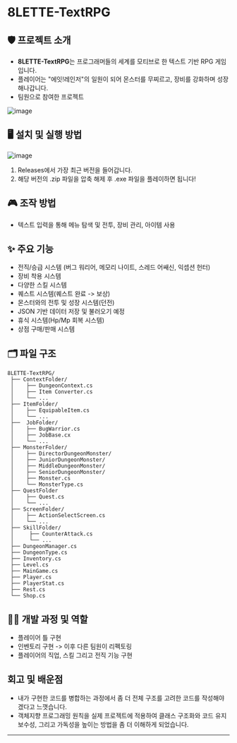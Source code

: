 # 8LETTE-TextRPG

## 🛡️ 프로젝트 소개
- **8LETTE-TextRPG**는 프로그래머들의 세계를 모티브로 한 텍스트 기반 RPG 게임입니다.
- 플레이어는 "에잇!레인저"의 일원이 되어 몬스터를 무찌르고, 장비를 강화하며 성장해나갑니다.
- 팀원으로 참여한 프로젝트


![image](https://github.com/user-attachments/assets/5814e742-44dc-4258-8bf3-97e7e0a5da26)

## 🖥️ 설치 및 실행 방법
![image](https://github.com/user-attachments/assets/a5cc4159-a1ba-4bf3-b05f-4a02f08378f7)
1. Releases에서 가장 최근 버전을 들어갑니다.
2. 해당 버전의 .zip 파일을 압축 해제 후 .exe 파일을 플레이하면 됩니다!

## 🎮 조작 방법
- 텍스트 입력을 통해 메뉴 탐색 및 전투, 장비 관리, 아이템 사용

## ✨ 주요 기능
- 전직/승급 시스템 (버그 워리어, 메모리 나이트, 스레드 어쌔신, 익셉션 헌터)
- 장비 착용 시스템
- 다양한 스킬 시스템
- 퀘스트 시스템(퀘스트 완료 -> 보상)
- 몬스터와의 전투 및 성장 시스템(던전)
- JSON 기반 데이터 저장 및 불러오기 예정
- 휴식 시스템(Hp/Mp 회복 시스템)
- 상점 구매/판매 시스템

## 🗂️ 파일 구조
```plaintext
8LETTE-TextRPG/
 ├── ContextFolder/
 │    ├── DungeonContext.cs
 │    ├── Item Converter.cs
 │    └── ...
 ├── ItemFolder/
 │    ├── EquipableItem.cs
 │    └── ...
 ├──  JobFolder/
 │    ├── BugWarrior.cs
 │    ├── JobBase.cx
 │    └── ...
 ├── MonsterFolder/
 │    ├── DirectorDungeonMonster/
 │    ├── JuniorDungeonMonster/
 │    ├── MiddleDungeonMonster/
 │    ├── SeniorDungeonMonster/
 │    ├── Monster.cs
 │    └── MonsterType.cs
 ├── QuestFolder
 │    ├── Quest.cs
 │    └── ...
 ├── ScreenFolder/
 │    ├── ActionSelectScreen.cs
 │    └── ...
 ├── SkillFolder/
 │     ├── CounterAttack.cs
 │     └── ...
 ├── DungeonManager.cs
 ├── DungeonType.cs
 ├── Inventory.cs
 ├── Level.cs
 ├── MainGame.cs
 ├── Player.cs
 ├── PlayerStat.cs
 ├── Rest.cs
 └── Shop.cs
```

## 🧙‍♂️ 개발 과정 및 역할
- 플레이어 틀 구현
- 인벤토리 구현 -> 이후 다른 팀원이 리펙토링
- 플레이어의 직업, 스킬 그리고 전직 기능 구현

## 회고 및 배운점
- 내가 구현한 코드를 병합하는 과정에서 좀 더 전체 구조를 고려한 코드를 작성해야겠다고 느꼇습니다.
- 객체지향 프로그래밍 원칙을 실제 프로젝트에 적용하여 클래스 구조화와 코드 유지 보수성, 그리고 가독성을 높이는 방법을 좀 더 이해하게 되었습니다.

  

---

